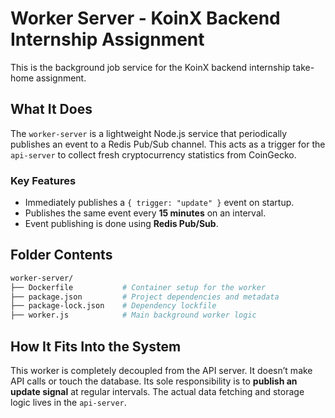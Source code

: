 # Worker Server - KoinX Backend Internship Assignment

This is the background job service for the KoinX backend internship take-home assignment.

## What It Does

The `worker-server` is a lightweight Node.js service that periodically publishes an event to a Redis Pub/Sub channel. This acts as a trigger for the `api-server` to collect fresh cryptocurrency statistics from CoinGecko.

### Key Features

* Immediately publishes a `{ trigger: "update" }` event on startup.
* Publishes the same event every **15 minutes** on an interval.
* Event publishing is done using **Redis Pub/Sub**.

## Folder Contents

```bash
worker-server/
├── Dockerfile           # Container setup for the worker
├── package.json         # Project dependencies and metadata
├── package-lock.json    # Dependency lockfile
├── worker.js            # Main background worker logic
```

## How It Fits Into the System

This worker is completely decoupled from the API server. It doesn’t make API calls or touch the database. Its sole responsibility is to **publish an update signal** at regular intervals. The actual data fetching and storage logic lives in the `api-server`.
